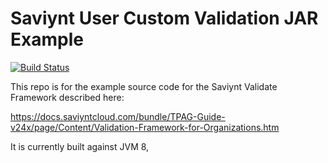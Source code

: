 # Saviynt User Custom Validation JAR Example

[![Build Status][build-status-svg]][build-status-url]

This repo is for the example source code for the Saviynt Validate Framework described here:

https://docs.saviyntcloud.com/bundle/TPAG-Guide-v24x/page/Content/Validation-Framework-for-Organizations.htm

It is currently built against JVM 8, 

 [build-status-svg]: https://github.com/grokify/saviynt-user-custom-validation-jar/workflows/build/badge.svg
 [build-status-url]: https://github.com/grokify/saviynt-user-custom-validation-jar/actions/workflows/build.yaml
